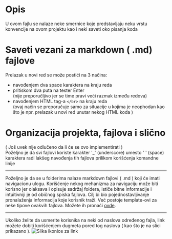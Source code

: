 # Opis
U ovom fajlu se nalaze neke smernice koje predstavljaju neku vrstu konvencije na ovom projektu kao i neki saveti oko pisanja koda

# Saveti vezani za markdown ( .md) fajlove
Prelazak u novi red se može postići na 3 načina:  
* navođenjem dva space karaktera na kraju reda  
* pritiskom dva puta na tester Enter  
	(nije preporučljivo jer se time pravi veći razmak između redova)  
* navođenjem HTML tag-a `</br>` na kraju reda  
	(ovaj način se preporučuje samo za situacije u kojima je neophodan kao što je npr. prelazak u novi red unutar nekog HTML koda )


# Organizacija projekta, fajlova i slično
( Još uvek nije odlučeno da li će se ovo implementirati )  
Poželjno je da svi fajlovi koriste karakter '_' (underscore) umesto ' ' (space) karaktera radi lakšeg navođenja tih fajlova prilikom korišćenja komandne linije
***
Poželjno je da se u folderima nalaze markdown fajlovi ( .md ) koji će imati navigacionu ulogu. Korišćenje nekog mehanizma za navigaciju može biti korisno jer olaksava i opisuje sadržaj foldera, ističe bitne informacije i intuitivniji je od običnog spiska fajlova. Cilj bi bio pojednostavljivanje pronalaženja informacija koje korisnik traži. Već postoje template-ovi za neke tipove ovakvih fajlova. Možete ih pronaći [ovde][šabloni].
***
Ukoliko želite da usmerite korisnika na neki od naslova određenog fajla, link možete dobiti korišćenjem dugmeta pored tog naslova ( kao što je na slici prikazano ).
![Slika ikonice za link][slika]



[//]: # (---------------------------------------------------------)

[//]: # (-------------U ovom delu se nalaze reference-------------)

[//]: # (---------------------------------------------------------)



[slika]: https://github.com/Produktivna-grupa/PMFKG/Saradnja/link2cb.png
[šabloni]: https://github.com/Produktivna-grupa/PMFKG/Saradnja/%8aabloni

